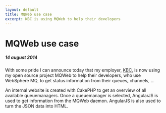 ```yaml
---
layout: default
title: MQWeb use case
excerpt: KBC is using MQWeb to help their developers
---
```

MQWeb use case
==============

##### 14 august 2014

With some pride I can announce today that my employer, [KBC](http://www.kbc.be),
is now using my open source project MQWeb to help their developers, who use
WebSphere MQ, to get status information from their queues, channels, ...

An internal website is created with CakePHP to get an overview of all available
queuemanagers. Once a queuemanager is selected, AngularJS is used to get
information from the MQWeb daemon. AngularJS is also used to turn the JSON data
into HTML.
